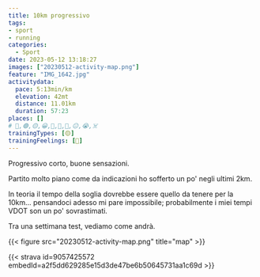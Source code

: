 ```yaml
---
title: 10km progressivo
tags:
- sport
- running
categories:
  - Sport
date: 2023-05-12 13:18:27
images: ["20230512-activity-map.png"]
feature: "IMG_1642.jpg"
activitydata:
  pace: 5:13min/km
  elevation: 42mt
  distance: 11.01km
  duration: 57:23
places: []
# 🔴,🟢,🟡,😀,🙁,🫤,🙂,😐,😭,☠️
trainingTypes: [🟡]
trainingFeelings: [🙂]
---
```

Progressivo corto, buone sensazioni.
<!--more--> 

Partito molto piano come da indicazioni ho sofferto un po' negli ultimi 2km.

In teoria il tempo della soglia dovrebbe essere quello da tenere per la 10km... pensandoci adesso mi pare impossibile; probabilmente i miei tempi VDOT son un po' sovrastimati.

Tra una settimana test, vediamo come andrà.

{{< figure src="20230512-activity-map.png" title="map" >}}


{{< strava id=9057425572 embedId=a2f5dd629285e15d3de47be6b50645731aa1c69d >}}
